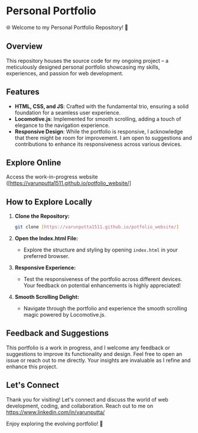# Personal Portfolio

🌐 Welcome to my Personal Portfolio Repository! 🚀

## Overview

This repository houses the source code for my ongoing project – a meticulously designed personal portfolio showcasing my skills, experiences, and passion for web development.

## Features

- **HTML, CSS, and JS**: Crafted with the fundamental trio, ensuring a solid foundation for a seamless user experience.
- **Locomotive.js**: Implemented for smooth scrolling, adding a touch of elegance to the navigation experience.
- **Responsive Design**: While the portfolio is responsive, I acknowledge that there might be room for improvement. I am open to suggestions and contributions to enhance its responsiveness across various devices.

## Explore Online

Access the work-in-progress website ([https://varunputta1511.github.io/potfolio_website/]

## How to Explore Locally

1. **Clone the Repository:**
   ```bash
   git clone [https://varunputta1511.github.io/potfolio_website/]
   ```

2. **Open the Index.html File:**
   - Explore the structure and styling by opening `index.html` in your preferred browser.

3. **Responsive Experience:**
   - Test the responsiveness of the portfolio across different devices. Your feedback on potential enhancements is highly appreciated!

4. **Smooth Scrolling Delight:**
   - Navigate through the portfolio and experience the smooth scrolling magic powered by Locomotive.js.

## Feedback and Suggestions

This portfolio is a work in progress, and I welcome any feedback or suggestions to improve its functionality and design. Feel free to open an issue or reach out to me directly. Your insights are invaluable as I refine and enhance this project.

## Let's Connect

Thank you for visiting! Let's connect and discuss the world of web development, coding, and collaboration. Reach out to me on https://www.linkedin.com/in/varunputta/

Enjoy exploring the evolving portfolio! 🌟

